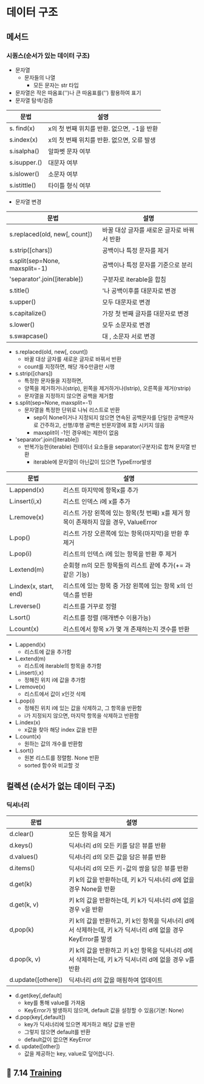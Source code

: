 # 데이터 구조

## 메서드

### 시퀀스(순서가 있는 데이터 구조)

- 문자열
  - 문자들의 나열
    - 모든 문자는 str 타입
- 문자열은 작은 따옴표('')나 큰 따옴표를('') 활용하여 표기
- 문자열 탐색/검증

| 문법         | 설명                                       |
| ------------ | ------------------------------------------ |
| s. find(x)   | x의 첫 번째 위치를 반환. 없으면, -1을 반환 |
| s.index(x)   | x의 첫 번째 위치를 반환. 없으면, 오류 발생 |
| s.isalpha()  | 알파벳 문자 여부                           |
| s.isupper.() | 대문자 여부                                |
| s.islower()  | 소문자 여부                                |
| s.istittle() | 타이틀 형식 여부                           |

- 문자열 변경

| 문법                           | 설명                                       |
| ------------------------------ | ------------------------------------------ |
| s.replaced(old, new[, count])  | 바꿀 대상 글자를 새로운 글자로 바꿔서 반환 |
| s.strip([chars])               | 공백이나 특정 문자를 제거                  |
| s.split(sep=None, maxsplit=-1) | 공백이나 특정 문자를 기준으로 분리         |
| 'separator'.join([iterable])   | 구분자로 iterable을 합침                   |
| s.title()                      | '나 공백이후를 대문자로 변경               |
| s.upper()                      | 모두 대문자로 변경                         |
| s.capitalize()                 | 가장 첫 번째 글자를 대문자로 변경          |
| s.lower()                      | 모두 소문자로 변경                         |
| s.swapcase()                   | 대 , 소문자 서로 변경                      |

- s.replaced(old, new[, count])
  - 바꿀 대상 글자를 새로운 글자로 바꿔서 반환
  - count를 지정하면, 해당 개수만큼만 시행
- s.strip([chars])
  - 특정한 문자들을 지정하면,
  - 양쪽을 제거하거나(strip), 왼쪽을 제거하거나(lstrip), 오른쪽을 제거(rstrip)
  - 문자열을 지정하지 않으면 공백을 제거함
- s.split(sep=None, maxsplit=-1)
  - 문자열을 특정한 단위로 나눠 리스트로 반환
    - sep이 None이거나 지정되지 않으면 연속된 공백문자를 단일한 공백문자로 간주하고, 선행/후행 공백은 빈문자열에 포함 시키지 않음
    - maxsplit이 -1인 경우에는 제한이 없음
- 'separator'.join([iterable])
  - 반복가능한(iterable) 컨테이너 요소들을 separator(구분자)로 합쳐 문자열 반환
    - iterable에 문자열이 아닌값이 있으면 TypeError발생



| 문법                   | 설명                                                         |
| ---------------------- | ------------------------------------------------------------ |
| L.append(x)            | 리스트 마지막에 항목x를 추가                                 |
| L.insert(i,x)          | 리스트 인덱스 i에 x를 추가                                   |
| L.remove(x)            | 리스트 가장 왼쪽에 있는 항목(첫 번째) x를 제거 항목이 존재하지 않을 경우, ValueError |
| L.pop()                | 리스트 가장 오른쪽에 있는 항목(마지막)을 반환 후 제거        |
| L.pop(i)               | 리스트의 인덱스 i에 있는 항목을 반환 후 제거                 |
| L.extend(m)            | 순회형 m의 모든 항목들의 리스트 끝에 추가(+= 과 같은 기능)   |
| L.index(x, start, end) | 리스트에 있는 항목 중 가장 왼쪽에 있는 항목 x의 인덱스를 반환 |
| L.reverse()            | 리스트를 거꾸로 정렬                                         |
| L.sort()               | 리스트를 정렬 (매개변수 이용가능)                            |
| L.count(x)             | 리스트에서 항목 x가 몇 개 존재하는지 갯수를 반환             |

- L.append(x)
  - 리스트에 값을 추가함
- L.extend(m)
  - 리스트에  iterable의 항목을 추가함
- L.insert(i,x)
  - 정해진 위치 i에 값을 추가함
- L.remove(x)
  - 리스트에서 값이 x인것 삭제
- L.pop(i)
  - 정해진 위치 i에 있는 값을 삭제하고, 그 항목을 반환함
  - i가 지정되지 않으면, 마지막 항목을 삭제하고 반환함
- L.index(x)
  - x값을 찾아 해당 index 값을 반환
- L.count(x)
  - 원하는 값의 개수를 반환함
- L.sort()
  - 원본 리스트를 정렬함. None 반환
  - sorted 함수와 비교할 것



## 컬렉션 (순서가 없는 데이터 구조)

### 딕셔너리

| 문법               | 설명                                                         |
| ------------------ | ------------------------------------------------------------ |
| d.clear()          | 모든 항목을 제거                                             |
| d.keys()           | 딕셔너리 d의 모든 키를 담은 뷰를 반환                        |
| d.values()         | 딕셔너리 d의 모든 값을 담은 뷰를 반환                        |
| d.items()          | 딕셔너리 d의 모든 키-값의 쌍을 담은 뷰를 반환                |
| d.get(k)           | 키 k의 값을 반환하는데, 키 k가 딕셔너리 d에 없을 경우 None을 반환 |
| d.get(k, v)        | 키 k의 값을 반환하는데, 키 k가 딕셔너리 d에 없을 경우 v을 반환 |
| d,pop(k)           | 키 k의 값을 반환하고, 키 k인 항목을 딕셔너리 d에서 삭제하는데, 키 k가 딕셔너리 d에 없을 경우 KeyError를 발생 |
| d.pop(k, v)        | 키 k의 값을 반환하고 키 k인 항목을 딕셔너리 d에서 삭제하는데, 키 k가 딕셔너리 d에 없을 경우 v를 반환 |
| d.update([othere]) | 딕셔너리 d의 값을 매핑하여 업데이트                          |

- d.get(key[,default]
  - key를 통해 value를 가져옴
  - KeyError가 발생하지 않으며, default 값을 설정할 수 있음(기본: None)
- d.pop(key[,default])
  - key가 딕셔너리에 있으면 제거하고 해당 값을 반환
  - 그렇지 않으면 default를 반환
  - default값이 없으면 KeyError
- d. update([other])
  - 값을 제공하는 key, value로 덮어씁니다.



## 💪 7.14 [Training](./test/7.14_test)
